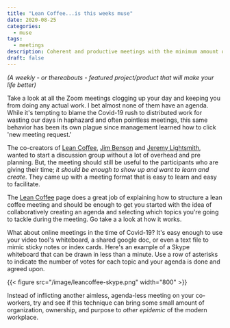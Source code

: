 ```yaml
---
title: "Lean Coffee...is this weeks muse"
date: 2020-08-25
categories:
  - muse
tags:
  - meetings
description: Coherent and productive meetings with the minimum amount of structure.
draft: false
---
```


_(A weekly - or thereabouts - featured project/product that will make your life better)_

Take a look at all the Zoom meetings clogging up your day and keeping you from doing any actual work. I bet almost none
of them have an agenda. While it's tempting to blame the Covid-19 rush to distributed work for wasting our days in
haphazard and often pointless meetings, this same behavior has been its own plague since management learned how to click
'new meeting request.'

The co-creators of [Lean Coffee][lean-coffee], [Jim Benson][jim-benson] and [Jeremy Lightsmith][jeremy-lightsmith],
wanted to start a discussion group without a lot of overhead and pre planning. But, the meeting should still be useful
to the participants who are giving their time; _it should be enough to show up and want to learn and create_. They came
up with a meeting format that is easy to learn and easy to facilitate.

The [Lean Coffee][lean-coffee] page does a great job of explaining how to structure a lean coffee meeting and should be
enough to get you started with the idea of collaboratively creating an agenda and selecting which topics you're going to
tackle during the meeting. Go take a a look at how it works.

What about online meetings in the time of Covid-19? It's easy enough to use your video tool's whiteboard, a shared
google doc, or even a text file to mimic sticky notes or index cards. Here's an example of a Skype whiteboard that can
be drawn in less than a minute. Use a row of asterisks to indicate the number of votes for each topic and your agenda is
done and agreed upon.

{{< figure src="/image/leancoffee-skype.png" width="800" >}}

Instead of inflicting another aimless, agenda-less meeting on your co-workers, try and see if this technique can bring
some small amount of organization, ownership, and purpose to _other epidemic_ of the modern workplace.

[lean-coffee]: http://leancoffee.org/ "lean coffee homepage"
[jim-benson]: https://twitter.com/ourfounder "Jim Benson Twitter"
[jeremy-lightsmith]: https://twitter.com/lightsmith "Jeremy Lightsmith Twitter"
